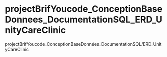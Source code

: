 # projectBrifYoucode_ConceptionBaseDonnees_DocumentationSQL_ERD_UnityCareClinic
projectBrifYoucode_ConceptionBaseDonnées_DocumentationSQL/ERD_UnityCareClinic
